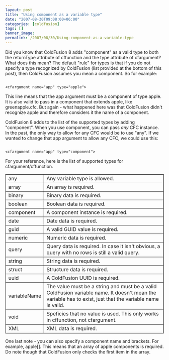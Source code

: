 ```yaml
---
layout: post
title: "Using component as a variable type"
date: "2007-08-30T09:08:00+06:00"
categories: [coldfusion]
tags: []
banner_image: 
permalink: /2007/08/30/Using-component-as-a-variable-type
---
```


Did you know that ColdFusion 8 adds "component" as a valid type to both the returnType attribute of cffunction and the type attribute of cfargument? What does this mean? The default "rule" for types is that if you do not specify a type recognized by ColdFusion (list provided at the bottom of this post), then ColdFusion assumes you mean a component. So for example:

<code>
&lt;cfargument name="app" type="apple"&gt;
</code>

This line means that the app argument must be a component of type apple. It is also valid to pass in a component that extends apple, like greenapple.cfc. But again - what happened here was that ColdFusion didn't recognize apple and therefore considers it the name of a component.

ColdFusion 8 adds to the list of the supported types by adding "component". When you use component, you can pass <i>any</i> CFC instance. In the past, the only way to allow for any CFC would be to use "any". If we wanted to change that app argument to allow any CFC, we could use this:

<code>
&lt;cfargument name="app" type="component"&gt;
</code>

For your reference, here is the list of supported types for cfargument/cffunction.

<table border="1" cellpadding="10">
<tr>
<td>any</td>
<td>Any variable type is allowed.</td>
</tr>
<tr>
<td>array</td>
<td>An array is required.</td>
</tr>
<tr>
<td>binary</td>
<td>Binary data is required.</td>
</tr>
<tr>
<td>boolean</td>
<td>Boolean data is required.</td>
</tr>
<tr>
<td>component</td>
<td>A component instance is required.</td>
</tr>
<tr>
<td>date</td>
<td>Date data is required.</td>
</tr>
<tr>
<td>guid</td>
<td>A valid GUID value is required.</td>
</tr>
<tr>
<td>numeric</td>
<td>Numeric data is required.</td>
</tr>
<tr>
<td>query</td>
<td>Query data is required. In case it isn't obvious, a query with no rows is still a valid query.</td>
</tr>
<tr>
<td>string</td>
<td>String data is required.</td>
</tr>
<tr>
<td>struct</td>
<td>Structure data is required.</td>
</tr>
<tr>
<td>uuid</td>
<td>A ColdFusion UUID is required.</td>
</tr>
<tr>
<td>variableName</td>
<td>The value must be a string and must be a valid ColdFusion variable name. It doesn't mean the variable has to exist, just that the variable name is valid.</td>
</tr>
<tr>
<td>void</td>
<td>Speficies that no value is used. This only works in cffunction, not cfargument.</td>
</tr>
<tr>
<td>XML</td>
<td>XML data is required.</td>
</tr>
</table>

One last note - you can also specify a component name and brackets. For example, apple[]. This means that an array of apple components is required. Do note though that ColdFusion only checks the first item in the array.